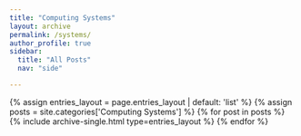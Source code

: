 ```yaml
---
title: "Computing Systems"
layout: archive
permalink: /systems/
author_profile: true
sidebar:
  title: "All Posts"
  nav: "side"

---
```


{% assign entries_layout = page.entries_layout | default: 'list' %}
{% assign posts = site.categories['Computing Systems'] %}
{% for post in posts %} {% include archive-single.html type=entries_layout %} {% endfor %}
